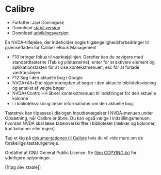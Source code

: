 # Calibre #
  
* Forfatter: Javi Dominguez
* Download [stabil version][1]
* Download [udviklingsversion][2]
  
En NVDA-tilføjelse, der indeholder nogle tilgængelighedsforbedringer til grænsefladen for Caliber eBook Management

* F10 bringer fokus til værktøjslinjen. Derefter kan du navigere med standardtasterne (Tab og piletasterne); enter for at aktivere element og apllikationstasten for at vise kontekstmenuen; esc for at forlade værktøjslinjen.
* F12 Søg i den aktuelle bog i Google
* NVDA+Alt+End siger mængden af bøger i den aktuelle biblioteksvisning og antallet af valgte bøger
* NVDA+Control+H åbner kontekstmenuen til indstillinger for den aktuelle kolonne
* I i biblioteksvisning læser informationer om den aktuelle bog.
 
Tastetryk kan tilpasses i dialogen Inputbevægelser I NVDA-menuen under Opsætning, når Calibre er åbne. Du kan også vælge i indstillingsmenuen, hvordan NVDA skal læse tabeloverskrifter i biblioteket (rækker og kolonner, kun kolonner eller ingen).
 
Tag et kig på [dokumentationen til Calibre][3] hvis du vil vide mere om de forskellige tastaturgenveje.
 
  
Omfattet af GNU General Public License. Se [filen COPYING.txt][4] for yderligere oplysninger.
    
[[!tag dev stable]]

[1]: https://addons.nvda-project.org/files/get.php?file=cae

[2]: https://addons.nvda-project.org/files/get.php?file=cae-dev

[3]: https://manual.calibre-ebook.com/gui.html

[4]: https://github.com/javidominguez/Calibre/blob/master/COPYING.txt

